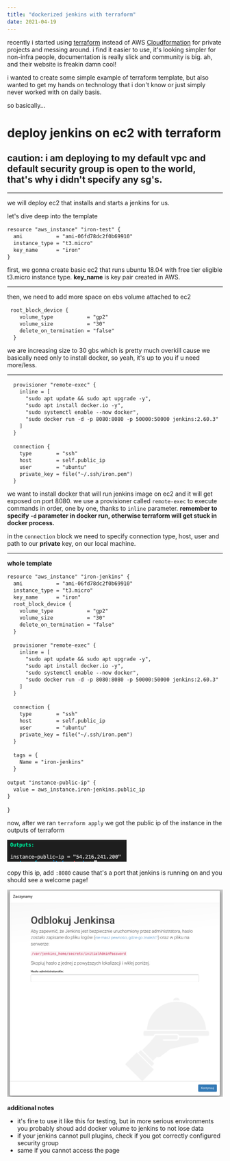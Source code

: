 ```yaml
---
title: "dockerized jenkins with terraform"
date: 2021-04-19
---
```


recently i started using [terraform](https://www.terraform.io/) instead of AWS [Cloudformation](https://aws.amazon.com/cloudformation/) for private projects and messing around. i find it easier to use, it's looking simpler for non-infra people, documentation is really slick and community is big. ah, and their website is freakin damn cool!

i wanted to create some simple example of terraform template, but also wanted to get my hands on technology that i don't know or just simply never worked with on daily basis.

so basically...

# deploy jenkins on ec2 with terraform

## caution: i am deploying to my default vpc and default security group is open to the world, that's why i didn't specify any sg's.
---

we will deploy ec2 that installs and starts a jenkins for us.

let's dive deep into the template
```
resource "aws_instance" "iron-test" {
  ami           = "ami-06fd78dc2f0b69910"
  instance_type = "t3.micro"
  key_name      = "iron"
}
```
first, we gonna create basic ec2 that runs ubuntu 18.04 with free tier eligible t3.micro instance type. **key_name** is key pair created in AWS.

---

then, we need to add more space on ebs volume attached to ec2

``` 
 root_block_device {
    volume_type           = "gp2"
    volume_size           = "30"
    delete_on_termination = "false"
  }
```
we are increasing size to 30 gbs which is pretty much overkill cause we basically need only to install docker, so yeah, it's up to you if u need more/less.

---

```
  provisioner "remote-exec" {
    inline = [
      "sudo apt update && sudo apt upgrade -y",
      "sudo apt install docker.io -y",
      "sudo systemctl enable --now docker",
      "sudo docker run -d -p 8080:8080 -p 50000:50000 jenkins:2.60.3"
    ]
  }

  connection {
    type        = "ssh"
    host        = self.public_ip
    user        = "ubuntu"
    private_key = file("~/.ssh/iron.pem")
  }
```

we want to install docker that will run jenkins image on ec2 and it will get exposed on port 8080. we use a provisioner called ```remote-exec``` to execute commands in order, one by one, thanks to ```inline``` parameter. **remember to specify ```-d``` parameter in docker run, otherwise terraform will get stuck in docker process.**

in the ```connection``` block we need to specify connection type, host, user and path to our **private** key, on our local machine.

---
**whole template**
```
resource "aws_instance" "iron-jenkins" {
  ami           = "ami-06fd78dc2f0b69910"
  instance_type = "t3.micro"
  key_name      = "iron"
  root_block_device {
    volume_type           = "gp2"
    volume_size           = "30"
    delete_on_termination = "false"
  }

  provisioner "remote-exec" {
    inline = [
      "sudo apt update && sudo apt upgrade -y",
      "sudo apt install docker.io -y",
      "sudo systemctl enable --now docker",
      "sudo docker run -d -p 8080:8080 -p 50000:50000 jenkins:2.60.3"
    ]
  }

  connection {
    type        = "ssh"
    host        = self.public_ip
    user        = "ubuntu"
    private_key = file("~/.ssh/iron.pem")
  }

  tags = {
    Name = "iron-jenkins"
  }

output "instance-public-ip" {
  value = aws_instance.iron-jenkins.public_ip
}

}
```
now, after we ran ```terraform apply``` we got the public ip of the instance in the outputs of terraform

![output screenshot](/assets/2021-04-19/2021-04-19-[0].png)

copy this ip, add ```:8080``` cause that's a port that jenkins is running on and you should see a welcome page!

![jenkins screenshot](/assets/2021-04-19/2021-04-19-[1].png)

**additional notes**

* it's fine to use it like this for testing, but in more serious environments you probably shoud add docker volume to jenkins to not lose data
* if your jenkins cannot pull plugins, check if you got correctly configured security group
* same if you cannot access the page
